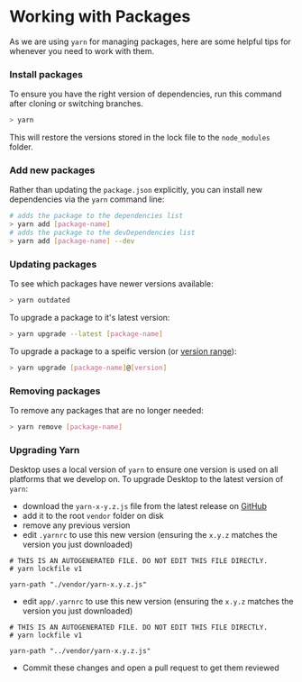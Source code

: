# Working with Packages

As we are using `yarn` for managing packages, here are some helpful tips for
whenever you need to work with them.

### Install packages

To ensure you have the right version of dependencies, run this command after
cloning or switching branches.

```sh
> yarn
```

This will restore the versions stored in the lock file to the `node_modules`
folder.

### Add new packages

Rather than updating the `package.json` explicitly, you can install new
dependencies via the `yarn` command line:

```sh
# adds the package to the dependencies list
> yarn add [package-name]
# adds the package to the devDependencies list
> yarn add [package-name] --dev
```

### Updating packages

To see which packages have newer versions available:

```sh
> yarn outdated
```

To upgrade a package to it's latest version:

```sh
> yarn upgrade --latest [package-name]
```

To upgrade a package to a speific version (or [version range](https://docs.npmjs.com/misc/semver#x-ranges-12x-1x-12-)):

```sh
> yarn upgrade [package-name]@[version]
```

### Removing packages

To remove any packages that are no longer needed:

```sh
> yarn remove [package-name]
```

### Upgrading Yarn

Desktop uses a local version of `yarn` to ensure one version is used on all
platforms that we develop on. To upgrade Desktop to the latest version of `yarn`:

 - download the `yarn-x-y.z.js` file from the latest release on [GitHub](https://github.com/yarnpkg/yarn/releases)
  - add it to the root `vendor` folder on disk
  - remove any previous version
  - edit `.yarnrc` to use this new version (ensuring the `x.y.z` matches the
    version you just downloaded)

```
# THIS IS AN AUTOGENERATED FILE. DO NOT EDIT THIS FILE DIRECTLY.
# yarn lockfile v1

yarn-path "./vendor/yarn-x.y.z.js"
```

  - edit `app/.yarnrc` to use this new version (ensuring the `x.y.z` matches the
    version you just downloaded)

```
# THIS IS AN AUTOGENERATED FILE. DO NOT EDIT THIS FILE DIRECTLY.
# yarn lockfile v1

yarn-path "../vendor/yarn-x.y.z.js"
```

 - Commit these changes and open a pull request to get them reviewed
